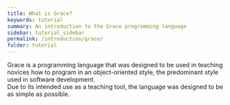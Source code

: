 ```yaml
---
title: What is Grace?
keywords: tutorial
summary: An introduction to the Grace programming language
sidebar: tutorial_sidebar
permalink: /introduction/grace/
folder: tutorial
---
```

Grace is a programming language that was designed to be used in teaching
novices how to program in an object-oriented style, the predominant style
used in software development.  
Due to its intended use as a teaching tool, the language was designed to be
as simple as possible.
